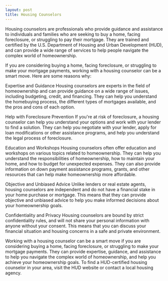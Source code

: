 ```yaml
---
layout: post
title: Housing Counselors
---
```

Housing counselors are professionals who provide guidance and assistance to individuals and families who are seeking to buy a home, facing foreclosure, or struggling to pay their mortgage. They are trained and certified by the U.S. Department of Housing and Urban Development (HUD), and can provide a wide range of services to help people navigate the complex world of homeownership.

If you are considering buying a home, facing foreclosure, or struggling to make your mortgage payments, working with a housing counselor can be a smart move. Here are some reasons why:

Expertise and Guidance
Housing counselors are experts in the field of homeownership and can provide guidance on a wide range of issues, including budgeting, credit, and financing. They can help you understand the homebuying process, the different types of mortgages available, and the pros and cons of each option.

Help with Foreclosure Prevention
If you're at risk of foreclosure, a housing counselor can help you understand your options and work with your lender to find a solution. They can help you negotiate with your lender, apply for loan modifications or other assistance programs, and help you understand the legal process of foreclosure.

Education and Workshops
Housing counselors often offer education and workshops on various topics related to homeownership. They can help you understand the responsibilities of homeownership, how to maintain your home, and how to budget for unexpected expenses. They can also provide information on down payment assistance programs, grants, and other resources that can help make homeownership more affordable.

Objective and Unbiased Advice
Unlike lenders or real estate agents, housing counselors are independent and do not have a financial stake in your home purchase or mortgage. This means that they can provide objective and unbiased advice to help you make informed decisions about your homeownership goals.

Confidentiality and Privacy
Housing counselors are bound by strict confidentiality rules, and will not share your personal information with anyone without your consent. This means that you can discuss your financial situation and housing concerns in a safe and private environment.

Working with a housing counselor can be a smart move if you are considering buying a home, facing foreclosure, or struggling to make your mortgage payments. They can provide expertise, guidance, and assistance to help you navigate the complex world of homeownership, and help you achieve your homeownership goals. To find a HUD-certified housing counselor in your area, visit the HUD website or contact a local housing agency.